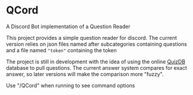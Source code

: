 # QCord
A Discord Bot implementation of a Question Reader

This project provides a simple question reader for discord. The current version relies on json files named after subcategories containing questions and a file named `"token"` containing the token

The project is still in development with the idea of using the online [QuizDB](quizdb.org) database to pull questions. The current answer system compares for exact answer, so later versions will make the comparison more "fuzzy".

Use "/QCord" when running to see command options
